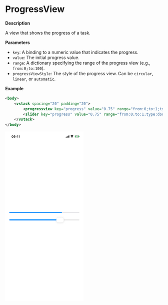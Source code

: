 # ProgressView

**Description**

A view that shows the progress of a task.

**Parameters**

- `key`: A binding to a numeric value that indicates the progress.
- `value`: The initial progress value.
- `range`: A dictionary specifying the range of the progress view (e.g., `from:0;to:100`).
- `progressViewStyle`: The style of the progress view. Can be `circular`, `linear`, or `automatic`.

**Example**

```xml
<body>
    <vstack spacing="20" padding="20">
        <progressview key="progress" value="0.75" range="from:0;to:1;type:double"/>
        <slider key="progress" value="0.75" range="from:0;to:1;type:double"/>
    </vstack>
</body>
```

<img src="/Screenshots/Views/Controls/progressview_1.png" width="250" alt="Screenshot">
